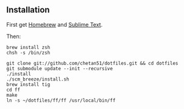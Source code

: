## Installation

First get [Homebrew](http://mxcl.github.com/homebrew/) and [Sublime Text](http://www.sublimetext.com/).

Then:

    brew install zsh
    chsh -s /bin/zsh

    git clone git://github.com/chetan51/dotfiles.git && cd dotfiles
    git submodule update --init --recursive
    ./install
    ./scm_breeze/install.sh
    brew install tig
    cd ff
    make
    ln -s ~/dotfiles/ff/ff /usr/local/bin/ff
